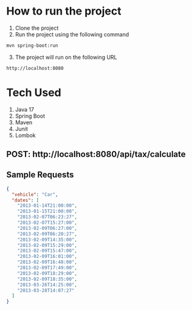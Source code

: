 
# How to run the project
1. Clone the project
2. Run the project using the following command
```bash
mvn spring-boot:run
```
3. The project will run on the following URL
```bash
http://localhost:8080
```
# Tech Used
1. Java 17
2. Spring Boot
3. Maven
4. Junit
5. Lombok


## POST: http://localhost:8080/api/tax/calculate

## Sample Requests 
```json
{
  "vehicle": "Car",
  "dates": [
    "2013-01-14T21:00:00",
    "2013-01-15T21:00:00",
    "2013-02-07T06:23:27",
    "2013-02-07T15:27:00",
    "2013-02-09T06:27:00",
    "2013-02-09T06:20:27",
    "2013-02-09T14:35:00",
    "2013-02-09T15:29:00",
    "2013-02-09T15:47:00",
    "2013-02-09T16:01:00",
    "2013-02-09T16:48:00",
    "2013-02-09T17:49:00",
    "2013-02-09T18:29:00",
    "2013-02-09T18:35:00",
    "2013-03-26T14:25:00",
    "2013-03-28T14:07:27"
  ]
}
```

